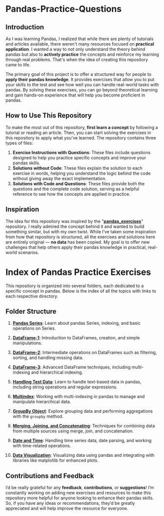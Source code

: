 # Pandas-Practice-Questions

## Introduction
As I was learning Pandas, I realized that while there are plenty of tutorials and articles available, there weren't many resources focused on **practical application**. I wanted a way to not only understand the theory behind pandas but also to **actively practice** the concepts and reinforce my learning through real problems. That's when the idea of creating this repository came to life.

The primary goal of this project is to offer a structured way for people to **apply their pandas knowledge**. It provides exercises that allow you to put your skills to the test and see how well you can handle real-world tasks with pandas. By solving these exercises, you can go beyond theoretical learning and gain hands-on experience that will help you become proficient in pandas.

## How to Use This Repository

To make the most out of this repository, **first learn a concept** by following a tutorial or reading an article. Then, you can start solving the exercises in this repository to apply what you've learned. The repository contains three types of files:

1. **Exercise Instructions with Questions**: These files include questions designed to help you practice specific concepts and improve your pandas skills.
2. **Solutions without Code**: These files explain the solution to each exercise in words, helping you understand the logic behind the code without giving away the exact implementation.
3. **Solutions with Code and Questions**: These files provide both the questions and the complete code solution, serving as a helpful reference to see how the concepts are applied in practice.

## Inspiration

The idea for this repository was inspired by the "**[pandas_exercises](https://github.com/guipsamora/pandas_exercises)**" repository. I really admired the concept behind it and wanted to build something similar, but with my own twist. While I’ve taken some inspiration from how that repository is structured, all the exercises and solutions here are entirely original — **no data** has been copied. My goal is to offer new challenges that help others apply their pandas knowledge in practical, real-world scenarios.

# Index of Pandas Practice Exercises

This repository is organized into several folders, each dedicated to a specific concept in pandas. Below is the index of all the topics with links to each respective directory.

## Folder Structure

1. **[Pandas Series](./01.%20Pandas%20Series)**: Learn about pandas Series, indexing, and basic operations on Series.

2. **[DataFrame-1](./02%20DataFrame-1)**: Introduction to DataFrames, creation, and simple manipulations.

3. **[DataFrame-2](./03%20DataFrame-2)**: Intermediate operations on DataFrames such as filtering, sorting, and handling missing data.

4. **[DataFrame-3](./04%20DataFrame-3)**: Advanced DataFrame techniques, including multi-indexing and hierarchical indexing.

5. **[Handling Text Data](./05%20Handling%20Text%20Data)**: Learn to handle text-based data in pandas, including string operations and regular expressions.

6. **[Multindex](./06%20Multindex)**: Working with multi-indexing in pandas to manage and manipulate hierarchical data.

7. **[GroupBy Object](./07%20GroupBy%20Object)**: Explore grouping data and performing aggregations with the `groupby` method.

8. **[Merging, Joining, and Concatenating](./08%20Merging%20Joining%20and%20Concatenating)**: Techniques for combining data from multiple sources using merge, join, and concatenation.

9. **[Date and Time](./09%20Date%20and%20Time)**: Handling time series data, date parsing, and working with time-related operations.

10. **[Data Visualization](./10%20Data%20Visualization)**: Visualizing data using pandas and integrating with libraries like matplotlib for enhanced plots.

## Contributions and Feedback

I’d be really grateful for any **feedback**, **contributions**, or **suggestions**! I’m constantly working on adding new exercises and resources to make this repository more helpful for anyone looking to enhance their pandas skills. So, if you have any ideas or recommendations, they’d be greatly appreciated and will help improve the resource for everyone.
